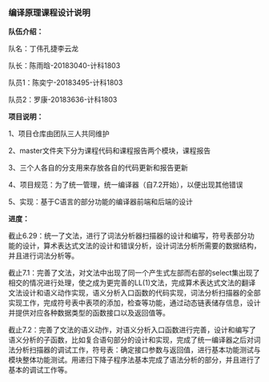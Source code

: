 ### 编译原理课程设计说明

**队伍介绍：**

队名：丁伟孔捷李云龙

队长：陈雨晗-20183040-计科1803

队员1：陈奕宁-20183495-计科1803

队员2：罗康-20183636-计科1803

**项目说明：**

1、项目仓库由团队三人共同维护

2、master文件夹下分为课程代码和课程报告两个模块，课程报告

3、三个人各自的分支用来存放各自的代码更新和报告更新

4、项目规范：为了统一管理，统一编译器（自7.2开始），以便出现其他错误

5、实现：基于C语言的部分功能的编译器前端和后端的设计

**进度：**

截止6.29：统一了文法，进行了词法分析器扫描器的设计和编写，符号表部分功能的设计，算术表达式文法的设计和错误分析，设计词法分析所需要的数据结构，并且进行词法分析等。

截止7.1：完善了文法，对文法中出现了同一个产生式左部而右部的select集出现了相交的情况进行处理，使之成为更完善的LL(1)文法，完成算术表达式文法的翻译文法设计和语义动作实现，语义分析入口函数的代码实现，词法分析扫描器的全部实现工作，完成符号表中表项的添加，检查等功能，通过动态链表储存信息，设计并提供对应各种数据类型的函数接口以及返回值等。

截止7.2：完善了文法的语义动作，对语义分析入口函数进行完善，设计和编写了语义分析的子函数，比如复合语句部分的设计和实现，完成了统一编译器之后对词法分析扫描器的调试工作，符号表：确定接口参数与返回值，进行基本功能测试与模块整体功能测试。用递归下降子程序法基本完成了语法分析的部分，并且进行了基本的调试工作等。

